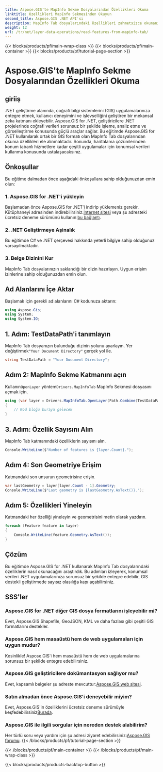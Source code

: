 ```yaml
---
title: Aspose.GIS'te MapInfo Sekme Dosyalarından Özellikleri Okuma
linktitle: Özellikleri MapInfo Sekmesinden Okuyun
second_title: Aspose.GIS .NET API'si
description: MapInfo Tab dosyalarındaki özellikleri zahmetsizce okumanızı sağlayan Aspose.GIS ile uzamsal verileri .NET uygulamalarınıza nasıl sorunsuz bir şekilde entegre edeceğinizi öğrenin.
weight: 12
url: /tr/net/layer-data-operations/read-features-from-mapinfo-tab/
---
```


{{< blocks/products/pf/main-wrap-class >}}
{{< blocks/products/pf/main-container >}}
{{< blocks/products/pf/tutorial-page-section >}}

# Aspose.GIS'te MapInfo Sekme Dosyalarından Özellikleri Okuma

## giriiş
.NET geliştirme alanında, coğrafi bilgi sistemlerini (GIS) uygulamalarınıza entegre etmek, kullanıcı deneyimini ve işlevselliğini geliştiren bir mekansal zeka katmanı ekleyebilir. Aspose.GIS for .NET, geliştiricilere .NET projelerinde coğrafi verileri sorunsuz bir şekilde işleme, analiz etme ve görselleştirme konusunda güçlü araçlar sağlar. Bu eğitimde Aspose.GIS for .NET kullanılarak ortak bir GIS formatı olan MapInfo Tab dosyalarından okuma özellikleri ele alınmaktadır. Sonunda, haritalama çözümlerinden konum tabanlı hizmetlere kadar çeşitli uygulamalar için konumsal verileri kullanma konusunda ustalaşacaksınız.
## Önkoşullar
Bu eğitime dalmadan önce aşağıdaki önkoşullara sahip olduğunuzdan emin olun:
### 1. Aspose.GIS for .NET'i yükleyin
 Başlamadan önce Aspose.GIS for .NET'i indirip yüklemeniz gerekir. Kütüphaneyi adresinden indirebilirsiniz.[İnternet sitesi](https://releases.aspose.com/gis/net/) veya şu adresteki ücretsiz deneme sürümünü kullanın:[bu bağlantı](https://releases.aspose.com/).
### 2. .NET Geliştirmeye Aşinalık
Bu eğitimde C# ve .NET çerçevesi hakkında yeterli bilgiye sahip olduğunuz varsayılmaktadır.
### 3. Belge Dizinini Kur
MapInfo Tab dosyalarınızın saklandığı bir dizin hazırlayın. Uygun erişim izinlerine sahip olduğunuzdan emin olun.

## Ad Alanlarını İçe Aktar
Başlamak için gerekli ad alanlarını C# kodunuza aktarın:
```csharp
using Aspose.Gis;
using System;
using System.IO;
```

## 1. Adım: TestDataPath'i tanımlayın
 MapInfo Tab dosyanızın bulunduğu dizinin yolunu ayarlayın. Yer değiştirmek`"Your Document Directory"` gerçek yol ile.
```csharp
string TestDataPath = "Your Document Directory";
```
## Adım 2: MapInfo Sekme Katmanını açın
 Kullanın`OpenLayer` yöntem`Drivers.MapInfoTab` MapInfo Sekmesi dosyasını açmak için.
```csharp
using (var layer = Drivers.MapInfoTab.OpenLayer(Path.Combine(TestDataPath, "data.tab")))
{
    // Kod bloğu buraya gelecek
}
```
## 3. Adım: Özellik Sayısını Alın
MapInfo Tab katmanındaki özelliklerin sayısını alın.
```csharp
Console.WriteLine($"Number of features is {layer.Count}.");
```
## Adım 4: Son Geometriye Erişim
Katmandaki son unsurun geometrisine erişin.
```csharp
var lastGeometry = layer[layer.Count - 1].Geometry;
Console.WriteLine($"Last geometry is {lastGeometry.AsText()}.");
```
## Adım 5: Özellikleri Yineleyin
Katmandaki her özelliği yineleyin ve geometrisini metin olarak yazdırın.
```csharp
foreach (Feature feature in layer)
{
    Console.WriteLine(feature.Geometry.AsText());
}
```

## Çözüm
Bu eğitimde Aspose.GIS for .NET kullanarak MapInfo Tab dosyalarındaki özelliklerin nasıl okunacağını araştırdık. Bu adımları izleyerek, konumsal verileri .NET uygulamalarınıza sorunsuz bir şekilde entegre edebilir, GIS destekli geliştirmede sayısız olasılığa kapı açabilirsiniz.
## SSS'ler
### Aspose.GIS for .NET diğer GIS dosya formatlarını işleyebilir mi?
Evet, Aspose.GIS Shapefile, GeoJSON, KML ve daha fazlası gibi çeşitli GIS formatlarını destekler.
### Aspose.GIS hem masaüstü hem de web uygulamaları için uygun mudur?
Kesinlikle! Aspose.GIS'i hem masaüstü hem de web uygulamalarına sorunsuz bir şekilde entegre edebilirsiniz.
### Aspose.GIS geliştiricilere dokümantasyon sağlıyor mu?
 Evet, kapsamlı belgeler şu adreste mevcuttur:[Aspose.GIS web sitesi](https://reference.aspose.com/gis/net/).
### Satın almadan önce Aspose.GIS'i deneyebilir miyim?
 Evet, Aspose.GIS'in özelliklerini ücretsiz deneme sürümüyle keşfedebilirsiniz[Burada](https://releases.aspose.com/).
### Aspose.GIS ile ilgili sorgular için nereden destek alabilirim?
 Her türlü soru veya yardım için şu adresi ziyaret edebilirsiniz:[Aspose.GIS forumu](https://forum.aspose.com/c/gis/33).
{{< /blocks/products/pf/tutorial-page-section >}}

{{< /blocks/products/pf/main-container >}}
{{< /blocks/products/pf/main-wrap-class >}}

{{< blocks/products/products-backtop-button >}}
